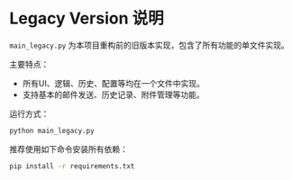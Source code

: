 # Legacy Version 说明

 `main_legacy.py` 为本项目重构前的旧版本实现，包含了所有功能的单文件实现。

主要特点：
- 所有UI、逻辑、历史、配置等均在一个文件中实现。
- 支持基本的邮件发送、历史记录、附件管理等功能。


运行方式：
```bash
python main_legacy.py
```

推荐使用如下命令安装所有依赖：

```bash
pip install -r requirements.txt
```